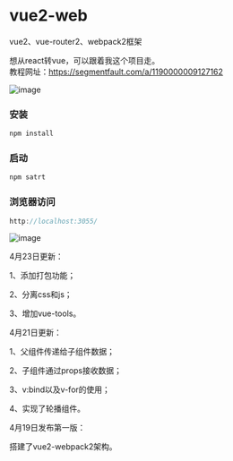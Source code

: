 # vue2-web
vue2、vue-router2、webpack2框架

想从react转vue，可以跟着我这个项目走。  
教程网址：https://segmentfault.com/a/1190000009127162


![image](https://github.com/hyy1115/vue2-web/blob/master/public/demo.gif)

### 安装

```javascript
npm install
```

### 启动

```javascript
npm satrt
```

### 浏览器访问

```javascript
http://localhost:3055/
```

![image](https://github.com/hyy1115/vue2-web/blob/master/public/build.png)

4月23日更新：

1、添加打包功能；

2、分离css和js；

3、增加vue-tools。

4月21日更新：

1、父组件传递给子组件数据；

2、子组件通过props接收数据；

3、v:bind以及v-for的使用；

4、实现了轮播组件。

4月19日发布第一版：

搭建了vue2-webpack2架构。